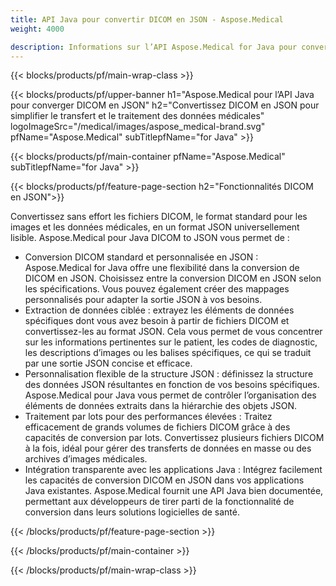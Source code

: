 ```yaml
---
title: API Java pour convertir DICOM en JSON - Aspose.Medical
weight: 4000

description: Informations sur l’API Aspose.Medical for Java pour convertir DICOM en JSON
---
```


{{< blocks/products/pf/main-wrap-class >}}

{{< blocks/products/pf/upper-banner h1="Aspose.Medical pour l’API Java pour converger DICOM en JSON" h2="Convertissez DICOM en JSON pour simplifier le transfert et le traitement des données médicales" logoImageSrc="/medical/images/aspose_medical-brand.svg" pfName="Aspose.Medical" subTitlepfName="for Java" >}}

{{< blocks/products/pf/main-container pfName="Aspose.Medical" subTitlepfName="for Java" >}}

{{< blocks/products/pf/feature-page-section h2="Fonctionnalités DICOM en JSON">}}

<p>Convertissez sans effort les fichiers DICOM, le format standard pour les images et les données médicales, en un format JSON universellement lisible. Aspose.Medical pour Java DICOM to JSON vous permet de :</p>

<ul>
<li>Conversion DICOM standard et personnalisée en JSON : Aspose.Medical for Java offre une flexibilité dans la conversion de DICOM en JSON. Choisissez entre la conversion DICOM en JSON selon les spécifications. Vous pouvez également créer des mappages personnalisés pour adapter la sortie JSON à vos besoins.</li>
<li>Extraction de données ciblée : extrayez les éléments de données spécifiques dont vous avez besoin à partir de fichiers DICOM et convertissez-les au format JSON. Cela vous permet de vous concentrer sur les informations pertinentes sur le patient, les codes de diagnostic, les descriptions d’images ou les balises spécifiques, ce qui se traduit par une sortie JSON concise et efficace.</li>
<li>Personnalisation flexible de la structure JSON : définissez la structure des données JSON résultantes en fonction de vos besoins spécifiques. Aspose.Medical pour Java vous permet de contrôler l’organisation des éléments de données extraits dans la hiérarchie des objets JSON.</li>
<li>Traitement par lots pour des performances élevées : Traitez efficacement de grands volumes de fichiers DICOM grâce à des capacités de conversion par lots. Convertissez plusieurs fichiers DICOM à la fois, idéal pour gérer des transferts de données en masse ou des archives d’images médicales.</li>
<li>Intégration transparente avec les applications Java : Intégrez facilement les capacités de conversion DICOM en JSON dans vos applications Java existantes.  Aspose.Medical fournit une API Java bien documentée, permettant aux développeurs de tirer parti de la fonctionnalité de conversion dans leurs solutions logicielles de santé.</li>
</ul>

{{< /blocks/products/pf/feature-page-section >}}

{{< /blocks/products/pf/main-container >}}

{{< /blocks/products/pf/main-wrap-class >}}